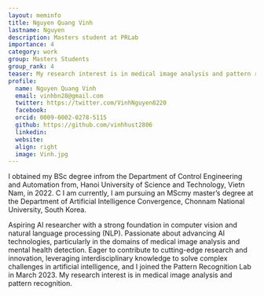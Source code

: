```yaml
---
layout: meminfo
title: Nguyen Quang Vinh
lastname: Nguyen
description: Masters student at PRLab
importance: 4
category: work
group: Masters Students
group_rank: 4
teaser: My research interest is in medical image analysis and pattern recognition...
profile:
  name: Nguyen Quang Vinh
  email: vinhbn28@gmail.com
  twitter: https://twitter.com/VinhNguyen8220
  facebook:
  orcid: 0009-0002-0278-5115
  github: https://github.com/vinhhust2806
  linkedin:
  website:
  align: right
  image: Vinh.jpg
---
```



I obtained my BSc degree infrom the Department of Control Engineering and Automation from, Hanoi University of Science and Technology, Vietn Nam, in 2022. C
I am currently, I am pursuing an MScmy master’s degree at the Department of Artificial Intelligence Convergence, Chonnam National University, South Korea.

Aspiring AI researcher with a strong foundation in computer vision and natural language processing (NLP). Passionate about advancing AI technologies, particularly in the domains of medical image analysis and mental health detection. Eager to contribute to cutting-edge research and innovation, leveraging interdisciplinary knowledge to solve complex challenges in artificial intelligence, and I joined the Pattern Recognition Lab in March 2023.
My research interest is in medical image analysis and pattern recognition.

<!--stackedit_data:
eyJoaXN0b3J5IjpbMjAyNDQyMjg5MF19
-->